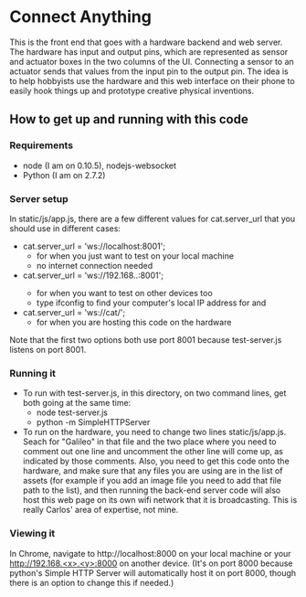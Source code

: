 Connect Anything
================

This is the front end that goes with a hardware backend and web server. The hardware has input and output pins, which are represented as sensor and actuator boxes in the two columns of the UI. Connecting a sensor to an actuator sends that values from the input pin to the output pin. The idea is to help hobbyists use the hardware and this web interface on their phone to easily hook things up and prototype creative physical inventions.

How to get up and running with this code
----------------------------------------

### Requirements
* node (I am on 0.10.5), nodejs-websocket
* Python (I am on 2.7.2)

### Server setup
In static/js/app.js, there are a few different values for cat.server_url that you should use in different cases:
* cat.server_url = 'ws://localhost:8001';
    - for when you just want to test on your local machine
    - no internet connection needed
* cat.server_url = 'ws://192.168.<x>.<y>:8001';
    - for when you want to test on other devices too
    - type ifconfig to find your computer's local IP address for <x> and <y>
* cat.server_url = 'ws://cat/';
    - for when you are hosting this code on the hardware

Note that the first two options both use port 8001 because test-server.js listens on port 8001.

### Running it
* To run with test-server.js, in this directory, on two command lines, get both going at the same time:
    - node test-server.js
    - python -m SimpleHTTPServer
* To run on the hardware, you need to change two lines static/js/app.js. Seach for "Galileo" in that file and the two place where you need to comment out one line and uncomment the other line will come up, as indicated by those comments. Also, you need to get this code onto the hardware, and make sure that any files you are using are in the list of assets (for example if you add an image file you need to add that file path to the list), and then running the back-end server code will also host this web page on its own wifi network that it is broadcasting. This is really Carlos' area of expertise, not mine.


### Viewing it
In Chrome, navigate to http://localhost:8000 on your local machine or your http://192.168.<x>.<y>:8000 on another device. (It's on port 8000 because python's Simple HTTP Server will automatically host it on port 8000, though there is an option to change this if needed.)

